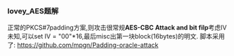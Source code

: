 ### lovey_AES题解
正常的PKCS#7padding方案,则攻击很常规**AES-CBC Attack and bit filp**考虑IV未知,可以set IV = "00"*16,最后misc出第一块block(16bytes)的明文.
脚本采用了: https://github.com/mpgn/Padding-oracle-attack
